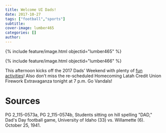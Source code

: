 ```yaml
---
title: Welcome UI Dads!
date: 2017-10-27
tags: ["football","sports"]
subtitle: 
cover-image: lumber465
categories: []
author: 
---
```


{% include feature/image.html objectid="lumber465" %}

{% include feature/image.html objectid="lumber466" %}

This afternoon kicks off the 2017 Dads’ Weekend with plenty of [fun activities](http://www.uidaho.edu/events/signature-events/dads-weekend)! Also don’t miss the re-scheduled Homecoming Latah Credit Union Firework Extravaganza tonight at 7 p.m. Go Vandals!

# Sources

PG 2_115-0573a, PG 2_115-0574b, Students sitting on hill spelling "DAD," Dad's Day
football game, University of Idaho (33) vs. Willamette (6). October 25, 1941.